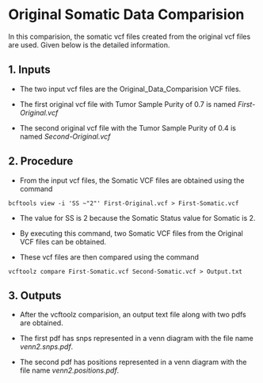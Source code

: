 # Original Somatic Data Comparision

In this comparision, the somatic vcf files created from the original vcf files are used. Given below is the detailed information.

## 1. Inputs

* The two input vcf files are the Original_Data_Comparision VCF files.

* The first original vcf file with Tumor Sample Purity of 0.7 is named *First-Original.vcf*

* The second original vcf file with the Tumor Sample Purity of 0.4 is named *Second-Original.vcf*

## 2. Procedure

* From the input vcf files, the Somatic VCF files are obtained using the command

```
bcftools view -i 'SS ~"2"' First-Original.vcf > First-Somatic.vcf
```

* The value for SS is 2 because the Somatic Status value for Somatic is 2.

* By executing this command, two Somatic VCF files from the Original VCF files can be obtained.

* These vcf files are then compared using the command

```
vcftoolz compare First-Somatic.vcf Second-Somatic.vcf > Output.txt
```

## 3. Outputs

* After the vcftoolz comparision, an output text file along with two pdfs are obtained.

* The first pdf has snps represented in a venn diagram with the file name *venn2.snps.pdf*.

* The second pdf has positions represented in a venn diagram with the file name *venn2.positions.pdf*.
